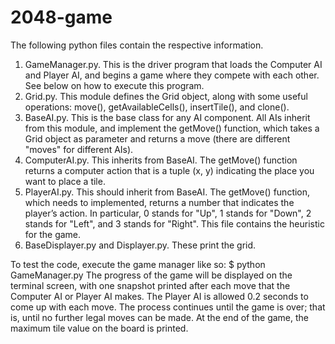 # 2048-game

The following python files contain the respective information.

1) GameManager.py. This is the driver program that loads the Computer AI and Player AI, and begins a game where they compete with each other. See below on how to execute this program.
2) Grid.py. This module defines the Grid object, along with some useful operations: move(), getAvailableCells(), insertTile(), and clone().
3) BaseAI.py. This is the base class for any AI component. All AIs inherit from this module, and implement the getMove() function, which takes a Grid object as parameter and returns a move (there are different "moves" for different AIs).
4) ComputerAI.py. This inherits from BaseAI. The getMove() function returns a computer action that is a tuple (x, y) indicating the place you want to place a tile.
5) PlayerAI.py. This should inherit from BaseAI. The getMove() function, which needs to implemented, returns a number that indicates the player’s action. In particular, 0 stands for "Up", 1 stands for "Down", 2 stands for "Left", and 3 stands for "Right". This file contains the heuristic for the game.
6) BaseDisplayer.py and Displayer.py. These print the grid.

To test the code, execute the game manager like so:
$ python GameManager.py
The progress of the game will be displayed on the terminal screen, with one snapshot printed after each move that the Computer AI or Player AI makes. The Player AI is allowed 0.2 seconds to come up with each move. The process continues until the game is over; that is, until no further legal moves can be made. At the end of the game, the maximum tile value on the board is printed.
